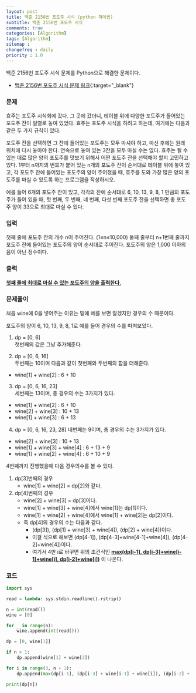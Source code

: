 ```yaml
---
layout: post
title: 백준 2156번 포도주 시식 (python 파이썬)
subtitle: 백준 2156번 포도주 시식
comments: true
categories: [Algorithm]
tags: [Algorithm]
sitemap :
changefreq : daily
priority : 1.0
---
```

백준 2156번 포도주 시식 문제를 Python으로 해결한 문제이다.  

* [백준 2156번 포도주 시식 문제 링크](https://www.acmicpc.net/problem/2156){:target="_blank"}


### 문제 
효주는 포도주 시식회에 갔다. 그 곳에 갔더니, 테이블 위에 다양한 포도주가 들어있는 포도주 잔이 일렬로 놓여 있었다. 효주는 포도주 시식을 하려고 하는데, 여기에는 다음과 같은 두 가지 규칙이 있다.

포도주 잔을 선택하면 그 잔에 들어있는 포도주는 모두 마셔야 하고, 마신 후에는 원래 위치에 다시 놓아야 한다.
연속으로 놓여 있는 3잔을 모두 마실 수는 없다.
효주는 될 수 있는 대로 많은 양의 포도주를 맛보기 위해서 어떤 포도주 잔을 선택해야 할지 고민하고 있다. 1부터 n까지의 번호가 붙어 있는 n개의 포도주 잔이 순서대로 테이블 위에 놓여 있고, 각 포도주 잔에 들어있는 포도주의 양이 주어졌을 때, 효주를 도와 가장 많은 양의 포도주를 마실 수 있도록 하는 프로그램을 작성하시오. 

예를 들어 6개의 포도주 잔이 있고, 각각의 잔에 순서대로 6, 10, 13, 9, 8, 1 만큼의 포도주가 들어 있을 때, 첫 번째, 두 번째, 네 번째, 다섯 번째 포도주 잔을 선택하면 총 포도주 양이 33으로 최대로 마실 수 있다.


### 입력
첫째 줄에 포도주 잔의 개수 n이 주어진다. (1≤n≤10,000) 둘째 줄부터 n+1번째 줄까지 포도주 잔에 들어있는 포도주의 양이 순서대로 주어진다. 포도주의 양은 1,000 이하의 음이 아닌 정수이다.


### 출력
**<u>첫째 줄에 최대로 마실 수 있는 포도주의 양을 출력한다.</u>**


### 문제풀이
처음 wine에 0을 넣어주는 이유는 밑에 예를 보면 알겠지만 경우의 수 때문이다.

포도주의 양이 6, 10, 13, 9, 8, 1로 예를 들어 경우의 수를 따져보았다.  

1. dp = [0, 6]  
첫번째의 값은 그냥 추가해준다.

2. dp = [0, 6, 16]  
두번째는 10이며 다음과 같이 첫번째와 두번째의 합을 더해준다.
* wine[1] + wine[2] : 6 + 10

3. dp = [0, 6, 16, 23]  
세번째는 13이며, 총 경우의 수는 3가지가 있다.
* wine[1] + wine[2] : 6 + 10
* wine[2] + wine[3] : 10 + 13
* wine[1] + wine[3] : 6 + 13

4. dp = [0, 6, 16, 23, 28]
네번째는 9이며, 총 경우의 수는 3가지가 있다.
* wine[2] + wine[3] : 10 + 13
* wine[1] + wine[3] + wine[4] : 6 + 13 + 9
* wine[1] + wine[2] + wine[4] : 6 + 10 + 9

4번째까지 진행했을때 다음 경우의수를 볼 수 있다.  
1. dp[3]번째의 경우  
    * wine[1] + wine[2] = dp[2]와 같다.
2. dp[4]번째의 경우  
    * wine[2] + wine[3] = dp[3]이다.
    * wine[1] + wine[3] + wine[4]에서 wine[1]는 dp[1]이다.
    * wine[1] + wine[2] + wine[4]에서 wine[1] + wine[2]는 dp[2]이다.
    * 즉 dp[4]의 경우의 수는 다음과 같다.
        * (dp[3]), (dp[1] + wine[3] + wine[4]), (dp[2] + wine[4])이다.
        * 이걸 식으로 해보면 (dp[4-1]), (dp[4-3]+wine[4-1]+wine[4]), (dp[4-2]+wine[4])이다.
        * 여기서 4만 i로 바꾸면 위의 조건식인 **<u>max(dp[i-1], dp[i-3]+wine[i-1]+wine[i], dp[i-2]+wine[i])</u>** 이 나온다.


### 코드
```python
import sys

read = lambda: sys.stdin.readline().rstrip()

n = int(read())
wine = [0]

for _ in range(n):
    wine.append(int(read()))

dp = [0, wine[1]]

if n > 1:
    dp.append(wine[1] + wine[2])

for i in range(3, n + 1):
    dp.append(max(dp[i-1], (dp[i-3] + wine[i-1] + wine[i]), (dp[i-2] + wine[i])))

print(dp[n])
```